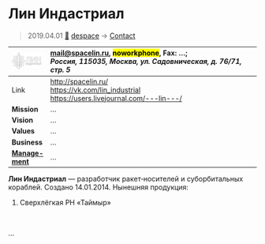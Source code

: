 # Лин Индастриал
> 2019.04.01 [🚀](../index/index.md) [despace](index.md) → [Contact](contact.md)

|[![](f/contact/l/spacelin_logo1_thumb.jpg)](f/contact/l/spacelin_logo1.png)|<mail@spacelin.ru>, <mark>noworkphone</mark>, Fax: …;<br> *Россия, 115035, Москва, ул. Садовническая, д. 76/71, стр. 5*|
|:--|:--|
|Link|<http://spacelin.ru/><br> <https://vk.com/lin_industrial><br> <https://users.livejournal.com/---lin---/>|
|**Mission**|…|
|**Vision**|…|
|**Values**|…|
|**Business**|…|
|**[Manage-<br>ment](mgmt.md)**|…|

**Лин Индастриал** — разработчик ракет‑носителей и суборбитальных кораблей. Создано 14.01.2014. Нынешняя продукция:

   1. Сверхлёгкая РН «Таймыр»


<p style="page-break-after:always"> </p>

…
